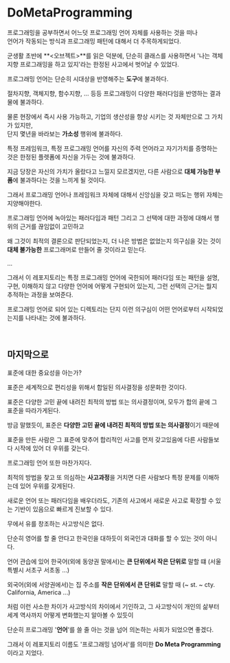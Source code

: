# DoMetaProgramming

프로그래밍을 공부하면서 어느덧 프로그래밍 언어 자체를 사용하는 것을 떠나<br>
언어가 작동되는 방식과 프로그래밍 패턴에 대해서 더 주목하게되었다.

군생활 초반에 **<오브젝트>**를 읽은 덕분에, 단순히 클래스를 사용하면서 '나는 객체지향 프로그래밍을 하고 있지'라는 한정된 사고에서 벗어날 수 있었다.

프로그래밍 언어는 단순히 시대상을 반영해주는 **도구**에 불과하다.

절차지향, 객체지향, 함수지향, ... 등등 프로그래밍이 다양한 패러다임을 반영하는 결과물에 불과하다.

물론 현장에서 즉시 사용 가능하고, 기업의 생산성을 향상 시키는 것 자체만으로 그 가치가 있지만,<br>
단지 몇년을 바라보는 **가소성** 행위에 불과하다.

특정 프레임워크, 특정 프로그래밍 언어를 자신의 주력 언어라고 자기가치를 증명하는 것은 한정된 플렛폼에 자신을 가두는 것에 불과하다.

지금 당장은 자신의 가치가 올랐다고 느낄지 모르겠지만, 다른 사람으로 **대체 가능한 부품**에 불과하다는 것을 느끼게 될 것이다.

그래서 프로그래밍 언어나 프레임워크 자체에 대해서 신앙심을 갖고 떠도는 행위 자체는 지양해야한다.

프로그래밍 언어에 녹아있는 패러다임과 패턴 그리고 그 선택에 대한 과정에 대해서 행위의 근거를 끊임없이 고민하고

왜 그것이 최적의 결론으로 판단되었는지, 더 나은 방법은 없었는지 의구심을 갖는 것이 **대체 불가능한** 프로그래머로 만들어 줄 것이라고 믿는다.

...

그래서 이 레포지토리는 특정 프로그래밍 언어에 국한되어 패러다임 또는 패턴을 설명, 구현, 이해하지 않고
다양한 언어에 어떻게 구현되어 있는지, 그런 선택의 근거는 뭘지 추적하는 과정을 보여준다.

프로그래밍 언어로 되어 있는 디렉토리는 단지 이런 의구심이 어떤 언어로부터 시작되었는지를 나타내는 것에 불과하다.

<br>

## 마지막으로

표준에 대한 중요성을 아는가?

표준은 세계적으로 편리성을 위해서 합일된 의사결정을 성문화한 것이다.

표준은 다양한 고민 끝에 내려진 최적의 방법 또는 의사결정이며, 모두가 합의 끝에 그 표준을 따라가게된다.

방금 말했듯이, 표준은 **다양한 고민 끝에 내려진 최적의 방법 또는 의사결정**이기 때문에

표준을 만든 사람은 그 표준에 맞추어 합리적인 사고를 먼저 갖고있음에 다른 사람들보다 시작에 있어 더 우위를 갖는다.

프로그래밍 언어 또한 마찬가지다.

최적의 방법을 찾고 또 의심하는 **사고과정**을 거치면 다른 사람보다 특정 문제를 이해하는데 있어 우위를 갖게된다.

새로운 언어 또는 패러다임을 배우더라도, 기존의 사고에서 새로운 사고로 확장할 수 있는 기반이 있음으로 빠르게 진보할 수 있다.

무에서 유를 창조하는 사고방식은 없다.

단순히 영어를 할 줄 안다고 한국인을 대하듯이 외국인과 대화를 할 수 있는 것이 아니다.

언어 관습에 있어 한국어(외에 동양권 말에서)는 **큰 단위에서 작은 단위로** 말할 떄 (서울특별시 서초구 서초동 ...)

외국어(외에 서양권에서)는 집 주소를 **작은 단위에서 큰 단위로** 말할 때 (~ st. ~ cty. California, America ...)

처럼 이런 사소한 차이가 사고방식의 차이에서 기인하고, 그 사고방식이 개인의 삶부터 세계 역사까지 어떻게 변화했는지 알아볼 수 있듯이

단순히 프로그래밍 '**언어**'를 쓸 줄 아는 것을 넘어 의논하는 사회가 되었으면 좋겠다.

그래서 이 레포지토리 이름도 '프로그래밍 넘어서'를 의미한 **Do Meta Programming**이라고 지었다.